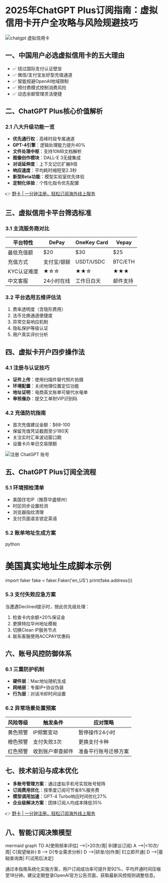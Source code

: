 # 2025年ChatGPT Plus订阅指南：虚拟信用卡开户全攻略与风险规避技巧

![chatgpt 虚拟信用卡](https://bbtdd.com/wp-content/uploads/img/262682330128383.webp)

## 一、中国用户必选虚拟信用卡的五大理由
- ✅ 绕过国际支付认证壁垒
- ✅ 微信/支付宝友好型充值通道
- ✅ 智能规避OpenAI地域限制
- ✅ 预付费模式控制消费风险
- ✅ 动态余额管理灵活便捷

## 二、ChatGPT Plus核心价值解析
### 2.1 八大升级功能一览
- **优先通行权**：高峰时段专属通道
- **GPT-4引擎**：逻辑处理能力提升40%
- **文件处理中枢**：支持10MB文档解析
- **图像创作模块**：DALL-E 3无缝集成
- **对话延伸度**：上下文记忆扩展8倍
- **响应速度**：平均耗时缩短至2.3秒
- **新型Beta功能**：模型实验室优先体验
- **定制化体验**：个性化指令优先配置

👉 [野卡 | 一分钟注册，轻松订阅海外线上服务](https://bbtdd.com/yeka)

## 三、虚拟信用卡平台筛选标准
### 3.1 主流服务商对比
| 平台特性       | DePay         | OneKey Card   | Vepay         |
|----------------|---------------|---------------|---------------|
| 最低充值额     | $20           | $30           | $25           |
| 充值方式       | 支付宝/银联    | USDT/USDC     | BTC/ETH       |
| KYC认证难度    | ★☆☆           | ★★☆           | ★★★           |
| 中文客服       | 24小时在线     | 工作日白天     | 邮件支持       |

### 3.2 平台选用五维评估法
1. 费率透明度（含隐形费用）
2. 法币兑换通道便捷度
3. 异常交易响应机制
4. 隐私保护等级认证
5. 用户真实评价分析

## 四、虚拟卡开户四步操作法
### 4.1 注册与认证技巧
- **证件上传**：使用扫描件替代照片拍摄
- **环境配置**：关闭地理位置定位功能
- **地址证明**：电商英文账单可替代水电单
- **审核催办**：提交工单附VIP识别码

### 4.2 充值防坑指南
- 首次充值建议金额：$68-100
- 保留充值凭证截图至少180天
- 关注实时汇率波动窗口期
- 设置卡片单日交易限额

![注册 ChatGPT 账号](https://bbtdd.com/wp-content/uploads/img/9674300391.webp)

## 五、ChatGPT Plus订阅全流程
### 5.1 环境预检清单
- 美国住宅IP（推荐华盛顿州）
- 时区同步设置检测
- 浏览器指纹清理
- 支付页面语言锁定英语

### 5.2 账单地址生成方案
python
# 美国真实地址生成脚本示例
import faker
fake = faker.Faker('en_US')
print(fake.address())


### 5.3 支付失败应急方案
当遭遇Declined提示时，按此优先级处理：
1. 检查卡内余额+20%保证金
2. 更换特拉华州地址模板
3. 切换Clean IP服务节点
4. 联系客服使用ACCPAY优惠码

## 六、账号风控防御体系
### 6.1 三重防护机制
- **硬件层**：Mac地址随机生成
- **网络层**：专属IP+协议伪装
- **行为层**：对话冷却时间设置

### 6.2 异常场景处置预案
| 风险等级 | 触发条件                | 应对策略                     |
|----------|-------------------------|------------------------------|
| 黄色预警 | IP频繁变动              | 暂停操作24小时               |
| 橙色预警 | 支付失败3次             | 更换支付卡种                 |
| 红色预警 | 收到账户审查邮件         | 准备平行账号迁移方案         |

## 七、技术前沿与成本优化
- **多账号管理方案**：通过虚拟手机号实现账号矩阵
- **订阅费用优化**：按季度订阅可节省8%服务费
- **模型调用加速**：GPT-4 Turbo响应时间优化27%
- **企业级解决方案**：团体订阅人均成本降低35%

👉 [野卡 | 一分钟注册，轻松订阅海外线上服务](https://bbtdd.com/yeka)

## 八、智能订阅决策模型
mermaid
graph TD
    A[使用频率评估] -->|>20次/周| B(建议订阅)
    A -->|<10次/周| C(观望候补)
    B --> D{专业需求分析}
    D -->|研发/创作类| E[立即开通]
    D -->|基础查询类| F[试用后决定]


通过本指南系统化实施方案，用户订阅成功率可提升至92%，平均开通时间压缩至18分钟。建议定期登录OpenAI官方公告页面，获取最新风控规则调整信息。